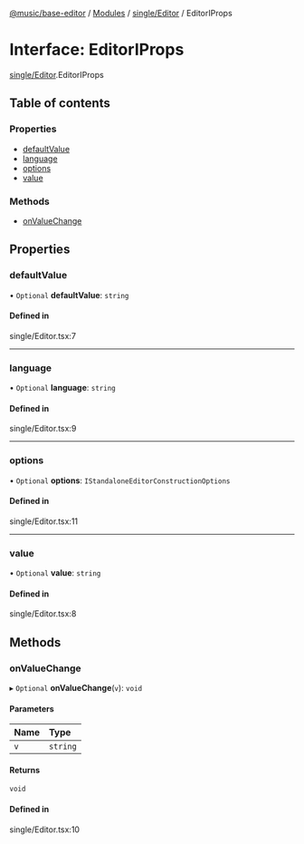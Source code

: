 [@music/base-editor](../README.md) / [Modules](../modules.md) / [single/Editor](../modules/single_Editor.md) / EditorIProps

# Interface: EditorIProps

[single/Editor](../modules/single_Editor.md).EditorIProps

## Table of contents

### Properties

- [defaultValue](single_Editor.EditorIProps.md#defaultvalue)
- [language](single_Editor.EditorIProps.md#language)
- [options](single_Editor.EditorIProps.md#options)
- [value](single_Editor.EditorIProps.md#value)

### Methods

- [onValueChange](single_Editor.EditorIProps.md#onvaluechange)

## Properties

### defaultValue

• `Optional` **defaultValue**: `string`

#### Defined in

single/Editor.tsx:7

___

### language

• `Optional` **language**: `string`

#### Defined in

single/Editor.tsx:9

___

### options

• `Optional` **options**: `IStandaloneEditorConstructionOptions`

#### Defined in

single/Editor.tsx:11

___

### value

• `Optional` **value**: `string`

#### Defined in

single/Editor.tsx:8

## Methods

### onValueChange

▸ `Optional` **onValueChange**(`v`): `void`

#### Parameters

| Name | Type |
| :------ | :------ |
| `v` | `string` |

#### Returns

`void`

#### Defined in

single/Editor.tsx:10
